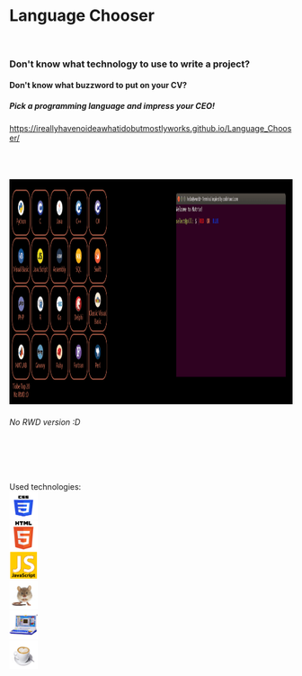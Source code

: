 <h1>Language Chooser</h1>

</br>

### Don't know what technology to use to write a project? </br>
#### Don't know what buzzword to put on your CV? </br>
##### Pick a programming language and impress your CEO! </br>
https://ireallyhavenoideawhatidobutmostlyworks.github.io/Language_Chooser/

</br>
</br>
</br>

<img src="./readme/gif/lc.gif" width="1200" height="400" />

<h6>No RWD version :D</h6>

</br>
</br>
</br>

Used technologies:  </br>
<img src="./readme/image/css.png" width="50" height="50" /> </br>
<img src="./readme/image/HTML5.png" width="50" height="50" /> </br>
<img src="./readme/image/js.png" width="50" height="50" /> </br>
<img src="./readme/image/mouse.png" width="50" height="50" /> </br>
<img src="./readme/image/laptop.png" width="50" height="50" /> </br>
<img src="./readme/image/coffee.png" width="50" height="50" /> </br>